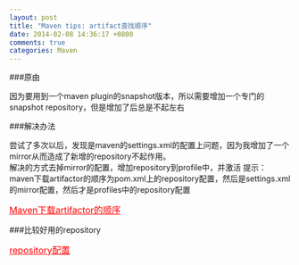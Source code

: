 ```yaml
---
layout: post
title: "Maven tips: artifact查找顺序"
date: 2014-02-08 14:36:17 +0800
comments: true
categories: Maven
---
```


###原由 

因为要用到一个maven plugin的snapshot版本，所以需要增加一个专门的snapshot repository，但是增加了后总是不起左右


###解决办法

尝试了多次以后，发现是maven的settings.xml的配置上问题，因为我增加了一个mirror从而造成了新增的repository不起作用。  
解决的方式去掉mirror的配置，增加repository到profile中，并激活
提示：maven下载artifactor的顺序为pom.xml上的repository配置，然后是settings.xml的mirror配置，然后才是profiles中的repository配置

<a name="rep-seq"></a>

<div style="text-decoration:underline; font-size: 16px; color: red" onclick="showdiv('pic')"> Maven下载artifactor的顺序</div>

<div style="display:none" class="prev" id="pic"  onclick="hidediv('pic');self.location.href='#rep-seq'">

<img src="http://maven.apache.org/repository/maven-repositories.png" title="点击关闭">

</div>


###比较好用的repository

<a name="rep"></a>

<div style="text-decoration:underline; font-size: 16px; color: red" onclick="showdiv('rep-code')" title="点击打开">repository配置</div>

<div style="display:none" class="prev" id="rep-code" onclick="hidediv('rep-code');self.location.href='#rep'" title="点击关闭">

{% codeblock lang:xml %}

			<repository>
			   <id>Codehaus Snapshots</id>
			   <url>http://nexus.codehaus.org/snapshots/</url>
			   <snapshots>
			       <enabled>true</enabled>
			   </snapshots>
			   <releases>
			       <enabled>false</enabled>
			   </releases>
			</repository>
			
			<repository>
			    <id>MavenCentral</id>
			    <name>Maven repository</name>
			    <url>http://repo1.maven.org/maven2</url>
			    <releases>
			        <enabled>true</enabled>
			    </releases>
			    <snapshots>
			        <enabled>false</enabled>
			    </snapshots>
			</repository>
			
			<repository>
			    <id>objectweb</id>
			    <name>Objectweb repository</name>
			    <url>http://maven.objectweb.org/maven2</url>
			    <releases>
			        <enabled>true</enabled>
			    </releases>
			    <snapshots>
			        <enabled>false</enabled>
			    </snapshots>
			</repository>
			
			<repository>
			    <id>jboss</id>
			    <name>JBoss Maven2 repository</name>
			    <url>http://repository.jboss.com/maven2/</url>
			    <snapshots>
			        <enabled>false</enabled>
			    </snapshots>
			    <releases>
			        <enabled>true</enabled>
			    </releases>
			</repository>
			
			<repository>
			    <id>apache.snapshots</id>
			    <name>Apache Snapshot Repository</name>
			    <url>
			        http://people.apache.org/repo/m2-snapshot-repository
			    </url>
			    <releases>
			        <enabled>false</enabled>
			    </releases>
			    <snapshots>
			        <enabled>true</enabled>
			    </snapshots>
			</repository>
			
			<repository>
			    <id>ops4j.repository</id>
			    <name>OPS4J Repository</name>
			    <url>http://repository.ops4j.org/maven2</url>
			    <releases>
			        <enabled>true</enabled>
			    </releases>
			    <snapshots>
			        <enabled>false</enabled>
			    </snapshots>
			</repository>

{% endcodeblock %}

</div>